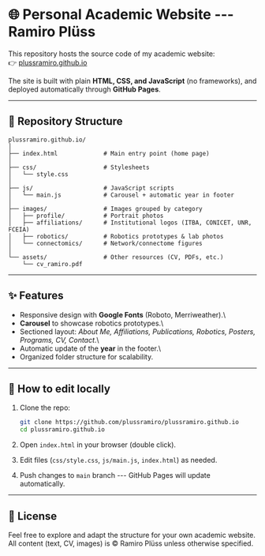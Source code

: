 # 🌐 Personal Academic Website --- Ramiro Plüss

This repository hosts the source code of my academic website:\
👉 [plussramiro.github.io](https://plussramiro.github.io)

The site is built with plain **HTML, CSS, and JavaScript** (no
frameworks), and deployed automatically through **GitHub Pages**.

------------------------------------------------------------------------

## 📂 Repository Structure

    plussramiro.github.io/
    │
    ├── index.html             # Main entry point (home page)
    │
    ├── css/                   # Stylesheets
    │   └── style.css
    │
    ├── js/                    # JavaScript scripts
    │   └── main.js            # Carousel + automatic year in footer
    │
    ├── images/                # Images grouped by category
    │   ├── profile/           # Portrait photos
    │   ├── affiliations/      # Institutional logos (ITBA, CONICET, UNR, FCEIA)
    │   ├── robotics/          # Robotics prototypes & lab photos
    │   └── connectomics/      # Network/connectome figures
    │
    └── assets/                # Other resources (CV, PDFs, etc.)
        └── cv_ramiro.pdf

------------------------------------------------------------------------

## ✨ Features

-   Responsive design with **Google Fonts** (Roboto, Merriweather).\
-   **Carousel** to showcase robotics prototypes.\
-   Sectioned layout: *About Me, Affiliations, Publications, Robotics,
    Posters, Programs, CV, Contact*.\
-   Automatic update of the **year** in the footer.\
-   Organized folder structure for scalability.

------------------------------------------------------------------------

## 🚀 How to edit locally

1.  Clone the repo:

    ``` bash
    git clone https://github.com/plussramiro/plussramiro.github.io
    cd plussramiro.github.io
    ```

2.  Open `index.html` in your browser (double click).

3.  Edit files (`css/style.css`, `js/main.js`, `index.html`) as needed.

4.  Push changes to `main` branch --- GitHub Pages will update
    automatically.

------------------------------------------------------------------------

## 📑 License

Feel free to explore and adapt the structure for your own academic
website.\
All content (text, CV, images) is © Ramiro Plüss unless otherwise
specified.

